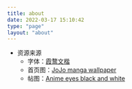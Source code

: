 ```yaml
---
title: about
date: 2022-03-17 15:10:42
type: "page"
layout: "about"
---
```


- 资源来源
    - 字体：[霞鹜文楷](https://github.com/lxgw/LxgwWenKai)
    - 首页图：[JoJo manga wallpaper](https://www.google.com/search?q=jojo+manga+wallpaper)
    - 帖图：[Anime eyes black and white](https://www.google.com/search?q=anime+eyes+black+and+white)